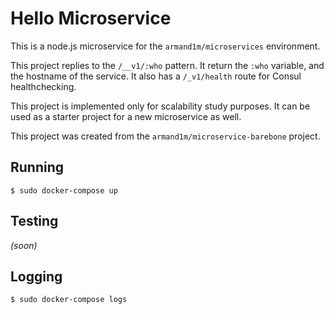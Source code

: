 # Hello Microservice

This is a node.js microservice for the `armand1m/microservices` environment.

This project replies to the `/__v1/:who` pattern. It return the `:who` variable, and the hostname of the service.
It also has a `/_v1/health` route for Consul healthchecking.

This project is implemented only for scalability study purposes. It can be used as a starter project for a new microservice as well.

This project was created from the `armand1m/microservice-barebone` project.

## Running
    $ sudo docker-compose up

## Testing

_(soon)_

## Logging
    $ sudo docker-compose logs
